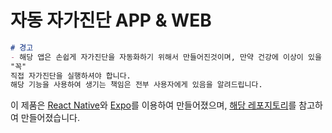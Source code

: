 # 자동 자가진단 APP & WEB
```md
# 경고
- 해당 앱은 손쉽게 자가진단을 자동화하기 위해서 만들어진것이며, 만약 건강에 이상이 있을 경우
"꼭"
직접 자가진단을 실행하셔야 합니다.
해당 기능을 사용하여 생기는 책임은 전부 사용자에게 있음을 알려드립니다.
```
이 제품은 [React Native](http://reactnative.dev/)와 [Expo](http://expo.io/)를 이용하여 만들어졌으며,
[해당 레포지토리](https://github.com/junhoyeo/self-check-automation)를 참고하여 만들어졌습니다.
<br />
